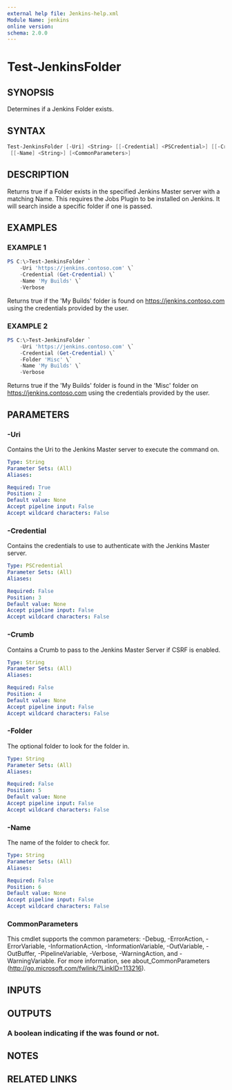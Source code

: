 ```yaml
---
external help file: Jenkins-help.xml
Module Name: jenkins
online version:
schema: 2.0.0
---
```


# Test-JenkinsFolder

## SYNOPSIS

Determines if a Jenkins Folder exists.

## SYNTAX

```powershell
Test-JenkinsFolder [-Uri] <String> [[-Credential] <PSCredential>] [[-Crumb] <String>] [[-Folder] <String>]
 [[-Name] <String>] [<CommonParameters>]
```

## DESCRIPTION

Returns true if a Folder exists in the specified Jenkins Master server with a matching Name.
This requires the Jobs Plugin to be installed on Jenkins.
It will search inside a specific folder if one is passed.

## EXAMPLES

### EXAMPLE 1

```powershell
PS C:\>Test-JenkinsFolder `
    -Uri 'https://jenkins.contoso.com' \`
    -Credential (Get-Credential) \`
    -Name 'My Builds' \`
    -Verbose
```

Returns true if the 'My Builds' folder is found on https://jenkins.contoso.com using the
credentials provided by the user.

### EXAMPLE 2

```powershell
PS C:\>Test-JenkinsFolder `
    -Uri 'https://jenkins.contoso.com' \`
    -Credential (Get-Credential) \`
    -Folder 'Misc' \`
    -Name 'My Builds' \`
    -Verbose
```

Returns true if the 'My Builds' folder is found in the 'Misc' folder on https://jenkins.contoso.com using the
credentials provided by the user.

## PARAMETERS

### -Uri

Contains the Uri to the Jenkins Master server to execute the command on.

```yaml
Type: String
Parameter Sets: (All)
Aliases:

Required: True
Position: 2
Default value: None
Accept pipeline input: False
Accept wildcard characters: False
```

### -Credential

Contains the credentials to use to authenticate with the Jenkins Master server.

```yaml
Type: PSCredential
Parameter Sets: (All)
Aliases:

Required: False
Position: 3
Default value: None
Accept pipeline input: False
Accept wildcard characters: False
```

### -Crumb

Contains a Crumb to pass to the Jenkins Master Server if CSRF is enabled.

```yaml
Type: String
Parameter Sets: (All)
Aliases:

Required: False
Position: 4
Default value: None
Accept pipeline input: False
Accept wildcard characters: False
```

### -Folder

The optional folder to look for the folder in.

```yaml
Type: String
Parameter Sets: (All)
Aliases:

Required: False
Position: 5
Default value: None
Accept pipeline input: False
Accept wildcard characters: False
```

### -Name

The name of the folder to check for.

```yaml
Type: String
Parameter Sets: (All)
Aliases:

Required: False
Position: 6
Default value: None
Accept pipeline input: False
Accept wildcard characters: False
```

### CommonParameters

This cmdlet supports the common parameters: -Debug, -ErrorAction, -ErrorVariable, -InformationAction, -InformationVariable, -OutVariable, -OutBuffer, -PipelineVariable, -Verbose, -WarningAction, and -WarningVariable.
For more information, see about_CommonParameters (http://go.microsoft.com/fwlink/?LinkID=113216).

## INPUTS

## OUTPUTS

### A boolean indicating if the was found or not.

## NOTES

## RELATED LINKS
